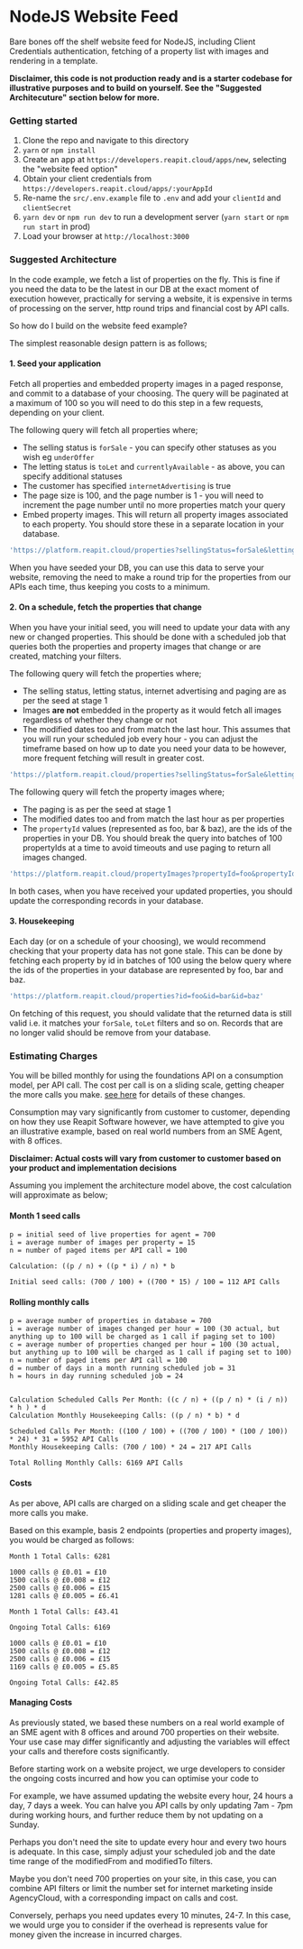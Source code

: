 # NodeJS Website Feed

Bare bones off the shelf website feed for NodeJS, including Client Credentials authentication, fetching of a property list with images and rendering in a template.

**Disclaimer, this code is not production ready and is a starter codebase for illustrative purposes and to build on yourself. See the "Suggested Architecuture" section below for more.**

### Getting started

1. Clone the repo and navigate to this directory
2. `yarn` or `npm install`
3. Create an app at `https://developers.reapit.cloud/apps/new`, selecting the "website feed option"
4. Obtain your client credentials from `https://developers.reapit.cloud/apps/:yourAppId`
5. Re-name the `src/.env.example` file to `.env` and add your `clientId` and `clientSecret`
6. `yarn dev` or `npm run dev` to run a development server (`yarn start` or `npm run start` in prod)
7. Load your browser at `http://localhost:3000`

### Suggested Architecture

In the code example, we fetch a list of properties on the fly. This is fine if you need the data to be the latest in our DB at the exact moment of execution however, practically for serving a website, it is expensive in terms of processing on the server, http round trips and financial cost by API calls.

So how do I build on the website feed example?

The simplest reasonable design pattern is as follows;

#### 1. **Seed your application**

Fetch all properties and embedded property images in a paged response, and commit to a database of your choosing. The query will be paginated at a maximum of 100 so you will need to do this step in a few requests, depending on your client.

The following query will fetch all properties where;

- The selling status is `forSale` - you can specify other statuses as you wish eg `underOffer`
- The letting status is `toLet` and `currentlyAvailable` - as above, you can specify additional statuses
- The customer has specified `internetAdvertising` is true
- The page size is 100, and the page number is 1 - you will need to increment the page number until no more properties match your query
- Embed property images. This will return all property images associated to each property. You should store these in a separate location in your database.

```ts
'https://platform.reapit.cloud/properties?sellingStatus=forSale&lettingStatus=toLet&lettingStatus=currentlyAvailable&internetAdvertising=true&embed=images&pageSize=100&pageNumber=1'
```

When you have seeded your DB, you can use this data to serve your website, removing the need to make a round trip for the properties from our APIs each time, thus keeping you costs to a minimum.

#### 2. **On a schedule, fetch the properties that change**

When you have your initial seed, you will need to update your data with any new or changed properties. This should be done with a scheduled job that queries both the properties and property images that change or are created, matching your filters.

The following query will fetch the properties where;

- The selling status, letting status, internet advertising and paging are as per the seed at stage 1
- Images **are not** embedded in the property as it would fetch all images regardless of whether they change or not
- The modified dates too and from match the last hour. This assumes that you will run your scheduled job every hour - you can adjust the timeframe based on how up to date you need your data to be however, more frequent fetching will result in greater cost.

```ts
'https://platform.reapit.cloud/properties?sellingStatus=forSale&lettingStatus=toLett&lettingStatus=currentlyAvailable&internetAdvertising=true&pageSize=100&pageNumber=1&modifiedFrom=2022-05-26T10:38:06.581Z&modifiedTo=2022-05-26T11:38:06.581Z'
```

The following query will fetch the property images where;

- The paging is as per the seed at stage 1
- The modified dates too and from match the last hour as per properties
- The `propertyId` values (represented as foo, bar & baz), are the ids of the properties in your DB. You should break the query into batches of 100 propertyIds at a time to avoid timeouts and use paging to return all images changed.

```ts
'https://platform.reapit.cloud/propertyImages?propertyId=foo&propertyId=bar&propertyId=baz&pageSize=100&pageNumber=1&modifiedFrom=2022-05-26T10:38:06.581Z&modifiedTo=2022-05-26T11:38:06.581Z'
```

In both cases, when you have received your updated properties, you should update the corresponding records in your database.

#### 3. **Housekeeping**

Each day (or on a schedule of your choosing), we would recommend checking that your property data has not gone stale. This can be done by fetching each property by id in batches of 100 using the below query where the ids of the properties in your database are represented by foo, bar and baz.

```ts
'https://platform.reapit.cloud/properties?id=foo&id=bar&id=baz'
```

On fetching of this request, you should validate that the returned data is still valid i.e. it matches your `forSale`, `toLet` filters and so on. Records that are no longer valid should be remove from your database.

### Estimating Charges

You will be billed monthly for using the foundations API on a consumption model, per API call. The cost per call is on a sliding scale, getting cheaper the more calls you make. [see here](https://foundations-documentation.reapit.cloud/developer-terms-and-conditions#schedule-2-fees) for details of these changes.

Consumption may vary significantly from customer to customer, depending on how they use Reapit Software however, we have attempted to give you an illustrative example, based on real world numbers from an SME Agent, with 8 offices.

**Disclaimer: Actual costs will vary from customer to customer based on your product and implementation decisions**

Assuming you implement the architecture model above, the cost calculation will approximate as below;

#### **Month 1 seed calls**

```
p = initial seed of live properties for agent = 700
i = average number of images per property = 15
n = number of paged items per API call = 100

Calculation: ((p / n) + ((p * i) / n) * b

Initial seed calls: (700 / 100) + ((700 * 15) / 100 = 112 API Calls
```

#### **Rolling monthly calls**

```
p = average number of properties in database = 700
i = average number of images changed per hour = 100 (30 actual, but anything up to 100 will be charged as 1 call if paging set to 100)
c = average number of properties changed per hour = 100 (30 actual, but anything up to 100 will be charged as 1 call if paging set to 100)
n = number of paged items per API call = 100
d = number of days in a month running scheduled job = 31
h = hours in day running scheduled job = 24


Calculation Scheduled Calls Per Month: ((c / n) + ((p / n) * (i / n)) * h ) * d
Calculation Monthly Housekeeping Calls: ((p / n) * b) * d

Scheduled Calls Per Month: ((100 / 100) + ((700 / 100) * (100 / 100)) * 24) * 31 = 5952 API Calls
Monthly Housekeeping Calls: (700 / 100) * 24 = 217 API Calls

Total Rolling Monthly Calls: 6169 API Calls
```

#### **Costs**

As per above, API calls are charged on a sliding scale and get cheaper the more calls you make.

Based on this example, basis 2 endpoints (properties and property images), you would be charged as follows:

```
Month 1 Total Calls: 6281

1000 calls @ £0.01 = £10
1500 calls @ £0.008 = £12
2500 calls @ £0.006 = £15
1281 calls @ £0.005 = £6.41

Month 1 Total Calls: £43.41

Ongoing Total Calls: 6169

1000 calls @ £0.01 = £10
1500 calls @ £0.008 = £12
2500 calls @ £0.006 = £15
1169 calls @ £0.005 = £5.85

Ongoing Total Calls: £42.85
```

#### **Managing Costs**

As previously stated, we based these numbers on a real world example of an SME agent with 8 offices and around 700 properties on their website. Your use case may differ significantly and adjusting the variables will effect your calls and therefore costs significantly.

Before starting work on a website project, we urge developers to consider the ongoing costs incurred and how you can optimise your code to

For example, we have assumed updating the website every hour, 24 hours a day, 7 days a week. You can halve you API calls by only updating 7am - 7pm during working hours, and further reduce them by not updating on a Sunday.

Perhaps you don't need the site to update every hour and every two hours is adequate. In this case, simply adjust your scheduled job and the date time range of the modifiedFrom and modifiedTo filters.

Maybe you don't need 700 properties on your site, in this case, you can combine API filters or limit the number set for internet marketing inside AgencyCloud, with a corresponding impact on calls and cost.

Conversely, perhaps you need updates every 10 minutes, 24-7. In this case, we would urge you to consider if the overhead is represents value for money given the increase in incurred charges.
